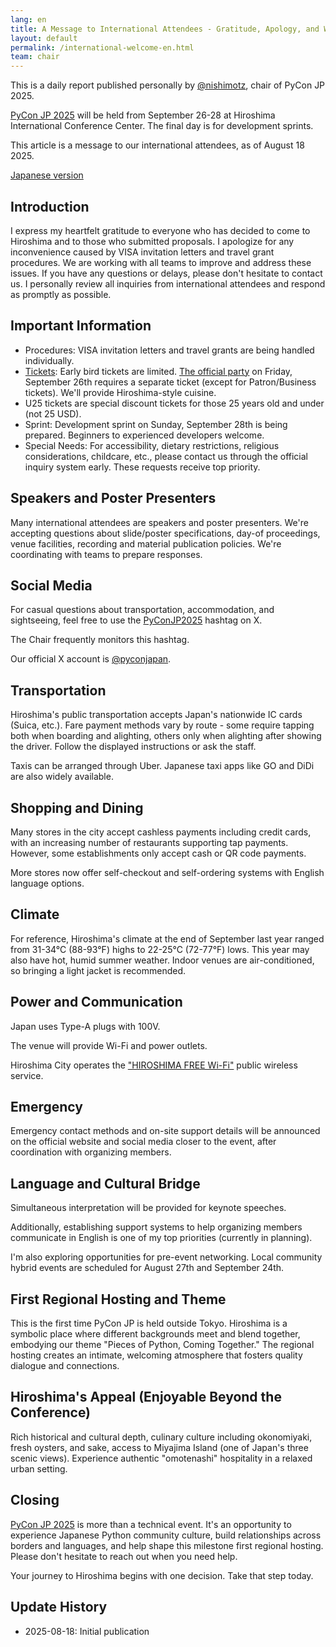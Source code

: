 ```yaml
---
lang: en
title: A Message to International Attendees - Gratitude, Apology, and Welcome
layout: default
permalink: /international-welcome-en.html
team: chair
---
```


This is a daily report published personally by [@nishimotz](https://d.nishimotz.com/aboutme), chair of PyCon JP 2025.

[PyCon JP 2025](https://2025.pycon.jp/) will be held from September 26-28 at Hiroshima International Conference Center. The final day is for development sprints.

This article is a message to our international attendees, as of August 18 2025.

[Japanese version](https://note.com/24motz/n/n08a850436199)

## Introduction

I express my heartfelt gratitude to everyone who has decided to come to Hiroshima and to those who submitted proposals. I apologize for any inconvenience caused by VISA invitation letters and travel grant procedures. We are working with all teams to improve and address these issues. If you have any questions or delays, please don't hesitate to contact us. I personally review all inquiries from international attendees and respond as promptly as possible.

## Important Information

- Procedures: VISA invitation letters and travel grants are being handled individually.
- [Tickets](https://pyconjp.connpass.com/event/359523/): Early bird tickets are limited. [The official party](https://pyconjp.connpass.com/event/361700/) on Friday, September 26th requires a separate ticket (except for Patron/Business tickets). We'll provide Hiroshima-style cuisine.
- U25 tickets are special discount tickets for those 25 years old and under (not 25 USD).
- Sprint: Development sprint on Sunday, September 28th is being prepared. Beginners to experienced developers welcome.
- Special Needs: For accessibility, dietary restrictions, religious considerations, childcare, etc., please contact us through the official inquiry system early. These requests receive top priority.

## Speakers and Poster Presenters

Many international attendees are speakers and poster presenters. We're accepting questions about slide/poster specifications, day-of proceedings, venue facilities, recording and material publication policies. We're coordinating with teams to prepare responses.

## Social Media

For casual questions about transportation, accommodation, and sightseeing, feel free to use the [PyConJP2025](https://x.com/hashtag/PyConJP2025) hashtag on X.

The Chair frequently monitors this hashtag.

Our official X account is [@pyconjapan](https://x.com/pyconjapan).

## Transportation

Hiroshima's public transportation accepts Japan's nationwide IC cards (Suica, etc.). Fare payment methods vary by route - some require tapping both when boarding and alighting, others only when alighting after showing the driver. Follow the displayed instructions or ask the staff.

Taxis can be arranged through Uber. Japanese taxi apps like GO and DiDi are also widely available.

## Shopping and Dining

Many stores in the city accept cashless payments including credit cards, with an increasing number of restaurants supporting tap payments. However, some establishments only accept cash or QR code payments.

More stores now offer self-checkout and self-ordering systems with English language options.

## Climate

For reference, Hiroshima's climate at the end of September last year ranged from 31-34°C (88-93°F) highs to 22-25°C (72-77°F) lows. This year may also have hot, humid summer weather. Indoor venues are air-conditioned, so bringing a light jacket is recommended.

## Power and Communication

Japan uses Type-A plugs with 100V.

The venue will provide Wi-Fi and power outlets.

Hiroshima City operates the ["HIROSHIMA FREE Wi-Fi"](https://dive-hiroshima.com/information/wifi/) public wireless service.

## Emergency

Emergency contact methods and on-site support details will be announced on the official website and social media closer to the event, after coordination with organizing members.

## Language and Cultural Bridge

Simultaneous interpretation will be provided for keynote speeches.

Additionally, establishing support systems to help organizing members communicate in English is one of my top priorities (currently in planning).

I'm also exploring opportunities for pre-event networking. Local community hybrid events are scheduled for August 27th and September 24th.

## First Regional Hosting and Theme

This is the first time PyCon JP is held outside Tokyo. Hiroshima is a symbolic place where different backgrounds meet and blend together, embodying our theme "Pieces of Python, Coming Together." The regional hosting creates an intimate, welcoming atmosphere that fosters quality dialogue and connections.

## Hiroshima's Appeal (Enjoyable Beyond the Conference)

Rich historical and cultural depth, culinary culture including okonomiyaki, fresh oysters, and sake, access to Miyajima Island (one of Japan's three scenic views). Experience authentic "omotenashi" hospitality in a relaxed urban setting.

## Closing

[PyCon JP 2025](https://2025.pycon.jp/) is more than a technical event. It's an opportunity to experience Japanese Python community culture, build relationships across borders and languages, and help shape this milestone first regional hosting. Please don't hesitate to reach out when you need help.

Your journey to Hiroshima begins with one decision. Take that step today.

## Update History

- 2025-08-18: Initial publication
